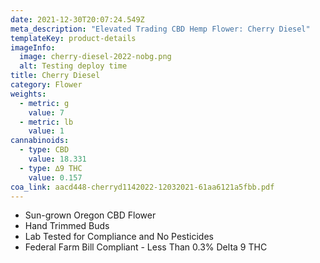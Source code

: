 ```yaml
---
date: 2021-12-30T20:07:24.549Z
meta_description: "Elevated Trading CBD Hemp Flower: Cherry Diesel"
templateKey: product-details
imageInfo:
  image: cherry-diesel-2022-nobg.png
  alt: Testing deploy time
title: Cherry Diesel
category: Flower
weights:
  - metric: g
    value: 7
  - metric: lb
    value: 1
cannabinoids:
  - type: CBD
    value: 18.331
  - type: ∆9 THC
    value: 0.157
coa_link: aacd448-cherryd1142022-12032021-61aa6121a5fbb.pdf
---
```



* Sun-grown Oregon CBD Flower
* Hand Trimmed Buds
* Lab Tested for Compliance and No Pesticides
* Federal Farm Bill Compliant - Less Than 0.3% Delta 9 THC